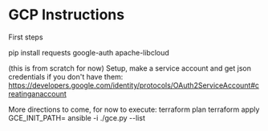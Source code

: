 # GCP Instructions

First steps

pip install requests google-auth apache-libcloud


(this is from scratch for now)
Setup, make a service account and get json credentials if you don't have them:
https://developers.google.com/identity/protocols/OAuth2ServiceAccount#creatinganaccount

More directions to come, for now to execute:
terraform plan
terraform apply
GCE_INIT_PATH=<your ini file that points to credentials.json> ansible -i ./gce.py --list